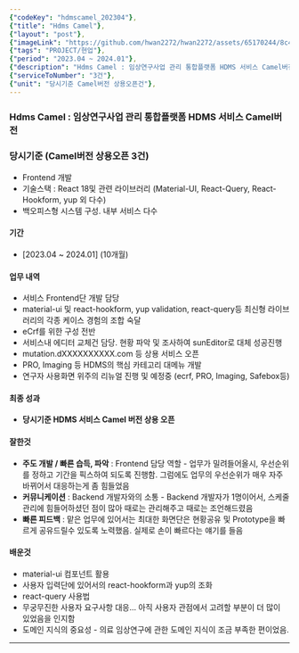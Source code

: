 ```yaml
---
{"codeKey": "hdmscamel_202304"},
{"title": "Hdms Camel"},
{"layout": "post"},
{"imageLink": "https://github.com/hwan2272/hwan2272/assets/65170244/8c4608e4-72cc-4726-a2d3-c90599f15ff7"},
{"tags": "PROJECT/현업"},
{"period": "2023.04 ~ 2024.01"},
{"description": "Hdms Camel : 임상연구사업 관리 통합플랫폼 HDMS 서비스 Camel버전"},
{"serviceToNumber": "3건"},
{"unit": "당시기준 Camel버전 상용오픈건"},
---
```


### Hdms Camel : 임상연구사업 관리 통합플랫폼 HDMS 서비스 Camel버전

### 당시기준 (Camel버전 상용오픈 **3건**)

- Frontend 개발
- 기술스택 : React 18및 관련 라이브러리 (Material-UI, React-Query, React-Hookform, yup 외 다수)
- 백오피스형 시스템 구성. 내부 서비스 다수

#### 기간

- [2023.04 ~ 2024.01] (10개월)

#### 업무 내역

- 서비스 Frontend단 개발 담당
- material-ui 및 react-hookform, yup validation, react-query등 최신형 라이브러리의 각종 케이스 경험의 조합 숙달
- eCrf를 위한 구성 전반
- 서비스내 에디터 교체건 담당. 현황 파악 및 조사하여 sunEditor로 대체 성공진행
- mutation.dXXXXXXXXXX.com 등 상용 서비스 오픈
- PRO, Imaging 등 HDMS의 핵심 카테고리 대메뉴 개발
- 연구자 사용화면 위주의 리뉴얼 진행 및 예정중 (ecrf, PRO, Imaging, Safebox등)

#### 최종 성과

- **당시기준 HDMS 서비스 Camel 버전 상용 오픈**

#### 잘한것

- **주도 개발 / 빠른 습득, 파악** : Frontend 담당 역할 - 업무가 밀려들어올시, 우선순위를 정하고 기간을 픽스하여 되도록 진행함. 그럼에도 업무의 우선순위가 매우 자주 바뀌어서 대응하는게 좀 힘들었음
- **커뮤니케이션** : Backend 개발자와의 소통 - Backend 개발자가 1명이어서, 스케줄 관리에 힘들어하셨던 점이 많아 때로는 관리해주고 때로는 조언해드렸음
- **빠른 피드백** : 맡은 업무에 있어서는 최대한 화면단은 현황공유 및 Prototype을 빠르게 공유드릴수 있도록 노력했음. 실제로 손이 빠르다는 얘기를 들음

#### 배운것

- material-ui 컴포넌트 활용
- 사용자 입력단에 있어서의 react-hookform과 yup의 조화
- react-query 사용법
- 무궁무진한 사용자 요구사항 대응... 아직 사용자 관점에서 고려할 부분이 더 많이 있었음을 인지함
- 도메인 지식의 중요성 - 의료 임상연구에 관한 도메인 지식이 조금 부족한 편이었음.

---
